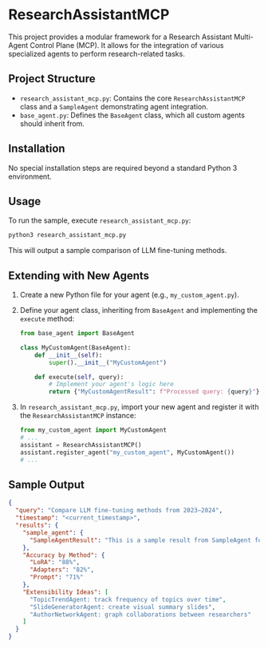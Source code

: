 # ResearchAssistantMCP

This project provides a modular framework for a Research Assistant Multi-Agent Control Plane (MCP). It allows for the integration of various specialized agents to perform research-related tasks.

## Project Structure

- `research_assistant_mcp.py`: Contains the core `ResearchAssistantMCP` class and a `SampleAgent` demonstrating agent integration.
- `base_agent.py`: Defines the `BaseAgent` class, which all custom agents should inherit from.

## Installation

No special installation steps are required beyond a standard Python 3 environment.

## Usage

To run the sample, execute `research_assistant_mcp.py`:

```bash
python3 research_assistant_mcp.py
```

This will output a sample comparison of LLM fine-tuning methods.

## Extending with New Agents

1. Create a new Python file for your agent (e.g., `my_custom_agent.py`).
2. Define your agent class, inheriting from `BaseAgent` and implementing the `execute` method:

   ```python
   from base_agent import BaseAgent

   class MyCustomAgent(BaseAgent):
       def __init__(self):
           super().__init__("MyCustomAgent")

       def execute(self, query):
           # Implement your agent's logic here
           return {"MyCustomAgentResult": f"Processed query: {query}"}
   ```

3. In `research_assistant_mcp.py`, import your new agent and register it with the `ResearchAssistantMCP` instance:

   ```python
   from my_custom_agent import MyCustomAgent
   # ...
   assistant = ResearchAssistantMCP()
   assistant.register_agent("my_custom_agent", MyCustomAgent())
   # ...
   ```

## Sample Output

```json
{
  "query": "Compare LLM fine-tuning methods from 2023–2024",
  "timestamp": "<current_timestamp>",
  "results": {
    "sample_agent": {
      "SampleAgentResult": "This is a sample result from SampleAgent for LLM fine-tuning methods."
    },
    "Accuracy by Method": {
      "LoRA": "88%",
      "Adapters": "82%",
      "Prompt": "71%"
    },
    "Extensibility Ideas": [
      "TopicTrendAgent: track frequency of topics over time",
      "SlideGeneratorAgent: create visual summary slides",
      "AuthorNetworkAgent: graph collaborations between researchers"
    ]
  }
}
```



